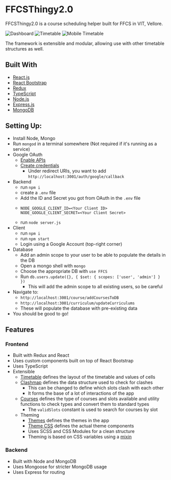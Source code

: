 # FFCSThingy2.0

FFCSThingy2.0 is a course scheduling helper built for FFCS in VIT, Vellore. 

![Dashboard](./screenshots/Dashboard.png)
![Timetable](./screenshots/Timetable.png)
![Mobile Timetable](./screenshots/MobileTimetable.png)

The framework is extensible and modular, allowing use with other timetable structures as well.

## Built With
- [React.js](https://reactjs.org/)
- [React Bootstrap](https://react-bootstrap.github.io/)
- [Redux](https://redux.js.org/)
- [TypeScript](https://www.typescriptlang.org/)
- [Node.js](https://nodejs.org/)
- [Express.js](https://expressjs.com/)
- [MongoDB](https://www.mongodb.com/)

## Setting Up:
- Install Node, Mongo
- Run ```mongod``` in a terminal somewhere (Not required if it's running as a service)
- Google OAuth
  - [Enable APIs](https://developers.google.com/identity/protocols/oauth2/web-server#enable-apis)
  - [Create credentials](https://developers.google.com/identity/protocols/oauth2/web-server#creatingcred)
    - Under redirect URIs, you want to add `http://localhost:3001/auth/google/callback`
- Backend
  - run ```npm i```
  - create a `.env` file
  - Add the ID and Secret you got from OAuth in the `.env` file
  - ```
    NODE_GOOGLE_CLIENT_ID=<Your Client ID>
    NODE_GOOGLE_CLIENT_SECRET=<Your Client Secret>
    ```
  - run ```node server.js```
- Client
  - run ```npm i```
  - run ```npm start```
  - Login using a Google Account (top-right corner)
- Database
  - Add an admin scope to your user to be able to populate the details in the DB
  - Open a mongo shell with ```mongo```
  - Choose the appropriate DB with ```use FFCS```
  - Run ```db.users.update({}, { $set: { scopes: ['user', 'admin'] } })```
    - This will add the admin scope to all existing users, so be careful
- Navigate to: 
	-  ```http://localhost:3001/course/addCoursesToDB```    
    -  ```http://localhost:3001/curriculum/updateCurriculums```
    -  These will populate the database with pre-existing data
 -  You should be good to go!

## Features
### Frontend
- Built with Redux and React
- Uses custom components built on top of React Bootstrap
- Uses TypeScript
- Extensible
  - [Timetable](/client/src/constants/Timetable.js) defines the layout of the timetable and values of cells
  - [Clashmap](/client/src/constants/ClashMap.ts) defines the data structure used to check for clashes
    - This can be changed to define which slots clash with each other
    - It forms the base of a lot of interactions of the app
  - [Courses](/client/src/constants/Courses.js) defines the type of courses and slots available and utility functions to check types and convert them to standard types
    - The ```validSlots``` constant is used to search for courses by slot
  - Theming
    - [Themes](/client/src/constants/Themes.ts) defines the themes in the app
    - [Theme CSS](/client/src/css/constants/_colorPalette.scss) defines the actual theme components
    - Uses SCSS and CSS Modules for a clean structure
    - Theming is based on CSS variables using a [mixin](/client/src/css/utilities/_mixins.scss)

### Backend
- Built with Node and MongoDB
- Uses Mongoose for stricter MongoDB usage
- Uses Express for routing
